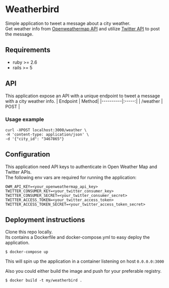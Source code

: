 # Weatherbird

Simple application to tweet a message about a city weather.  
Get weather info from [Openweathermap API](https://openweathermap.org/api) and utilize [Twitter API](https://developer.twitter.com/) to post the message.  

## Requirements
* ruby >= 2.6
* rails >= 5

## API
This application expose an API with a unique endpoint to tweet a message with a city weather info.
| Endpoint | Method|
|----------|:-----:|
| /weather | POST  |

###  Usage example
```
curl -XPOST localhost:3000/weather \
-H 'content-type: application/json' \
-d '{"city_id": "3467865"}
```

## Configuration
This application need API keys to authenticate in Open Weather Map and Twitter APIs.  
The following env vars are required for running the application:
```
OWM_API_KEY=<your_openweathermap_api_key>
TWITTER_CONSUMER_KEY=<your_twitter_consumer_key>
TWITTER_CONSUMER_SECRET=<your_twitter_consumer_secret>
TWITTER_ACCESS_TOKEN=<your_twitter_access_token>
TWITTER_ACCESS_TOKEN_SECRET=<your_twitter_access_token_secret>
```

## Deployment instructions
Clone this repo locally.  
Its contains a Dockerfile and docker-compose.yml to easy deploy the application.
```
$ docker-compose up
```
This will spin up the application in a container listening on host `0.0.0.0:3000`

Also you could either build the image and push for your preferable registry.
```
$ docker build -t my/weatherbird .
```
